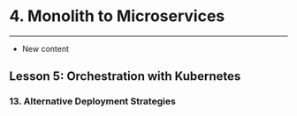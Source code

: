 # 4. Monolith to Microservices 
___
* New content 

## Lesson 5: Orchestration with Kubernetes

### 13. Alternative Deployment Strategies

